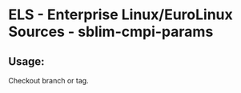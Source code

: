 # ELS - Enterprise Linux/EuroLinux Sources - sblim-cmpi-params 
## Usage:
  Checkout branch or tag.
